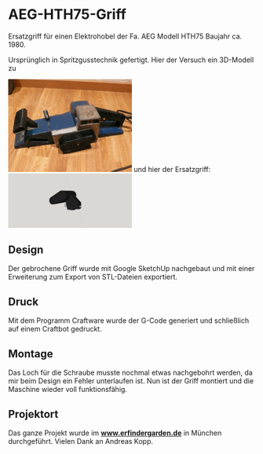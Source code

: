 # AEG-HTH75-Griff

Ersatzgriff für einen Elektrohobel der Fa. AEG Modell HTH75 Baujahr ca. 1980.


Ursprünglich in Spritzgusstechnik gefertigt. Hier der Versuch ein 3D-Modell zu 


 <img src = "IMG/AEG%20HTH75%20(2).JPG" width = "50%"/>
und hier der Ersatzgriff:

<img src = "IMG/AEG%20HTH75_2.jpg" width = "50%"/>

## Design ##
Der gebrochene Griff wurde mit Google SketchUp nachgebaut und mit einer Erweiterung zum Export von STL-Dateien exportiert.

## Druck ##
Mit dem Programm Craftware wurde der G-Code generiert und schließlich auf einem Craftbot gedruckt.

## Montage ##

Das Loch für die Schraube musste nochmal etwas nachgebohrt werden, da mir beim Design ein Fehler unterlaufen ist. Nun ist der Griff montiert und die Maschine wieder voll funktionsfähig.

## Projektort ##
Das ganze Projekt wurde im **www.erfindergarden.de** in München durchgeführt. Vielen Dank an Andreas Kopp.